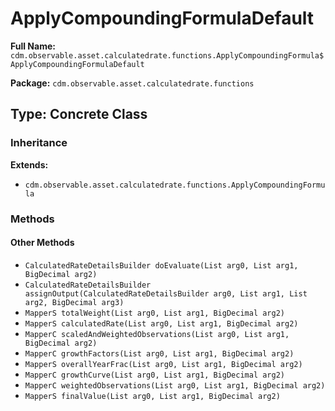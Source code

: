 # ApplyCompoundingFormulaDefault

**Full Name:** `cdm.observable.asset.calculatedrate.functions.ApplyCompoundingFormula$ApplyCompoundingFormulaDefault`

**Package:** `cdm.observable.asset.calculatedrate.functions`

## Type: Concrete Class

### Inheritance

**Extends:**
- `cdm.observable.asset.calculatedrate.functions.ApplyCompoundingFormula`

### Methods

#### Other Methods

- `CalculatedRateDetailsBuilder doEvaluate(List arg0, List arg1, BigDecimal arg2)`
- `CalculatedRateDetailsBuilder assignOutput(CalculatedRateDetailsBuilder arg0, List arg1, List arg2, BigDecimal arg3)`
- `MapperS totalWeight(List arg0, List arg1, BigDecimal arg2)`
- `MapperS calculatedRate(List arg0, List arg1, BigDecimal arg2)`
- `MapperC scaledAndWeightedObservations(List arg0, List arg1, BigDecimal arg2)`
- `MapperC growthFactors(List arg0, List arg1, BigDecimal arg2)`
- `MapperS overallYearFrac(List arg0, List arg1, BigDecimal arg2)`
- `MapperC growthCurve(List arg0, List arg1, BigDecimal arg2)`
- `MapperC weightedObservations(List arg0, List arg1, BigDecimal arg2)`
- `MapperS finalValue(List arg0, List arg1, BigDecimal arg2)`


